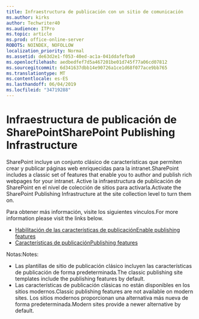 ```yaml
---
title: Infraestructura de publicación con un sitio de comunicación
ms.author: kirks
author: Techwriter40
ms.audience: ITPro
ms.topic: article
ms.prod: office-online-server
ROBOTS: NOINDEX, NOFOLLOW
localization_priority: Normal
ms.assetid: de63d2e1-f053-40ed-ac1a-041ddafefba0
ms.openlocfilehash: aedbedfef7d5a467201be01d745f77a06cd07812
ms.sourcegitcommit: 6d341637dbb14e90726a1ce1d68f077ace9bb765
ms.translationtype: MT
ms.contentlocale: es-ES
ms.lasthandoff: 06/04/2019
ms.locfileid: "34719288"
---
```

# <a name="sharepoint-publishing-infrastructure"></a><span data-ttu-id="52bdc-102">Infraestructura de publicación de SharePoint</span><span class="sxs-lookup"><span data-stu-id="52bdc-102">SharePoint Publishing Infrastructure</span></span>


<p><span data-ttu-id="52bdc-103">SharePoint incluye un conjunto clásico de características que permiten crear y publicar páginas web enriquecidas para la intranet.</span><span class="sxs-lookup"><span data-stu-id="52bdc-103">SharePoint includes a classic set of features that enable you to author and publish rich webpages for your intranet.</span></span> <span data-ttu-id="52bdc-104">Active la infraestructura de publicación de SharePoint en el nivel de colección de sitios para activarla.</span><span class="sxs-lookup"><span data-stu-id="52bdc-104">Activate the SharePoint Publishing Infrastructure at the site collection level to turn them on.</span></span></p>  <p><span data-ttu-id="52bdc-105">Para obtener más información, visite los siguientes vínculos.</span><span class="sxs-lookup"><span data-stu-id="52bdc-105">For more information please visit the links below.</span></span></p>  <ul>  <li><span data-ttu-id="52bdc-106"><a href="https://support.office.com/en-us/article/Enable-publishing-features-479677A6-8B33-4AC7-907D-071C1C7E4518">Habilitación de las características de publicación</a></span><span class="sxs-lookup"><span data-stu-id="52bdc-106"><a href="https://support.office.com/en-us/article/Enable-publishing-features-479677A6-8B33-4AC7-907D-071C1C7E4518">Enable publishing features</a></span></span></li>  <li><span data-ttu-id="52bdc-107"><a href="https://support.office.com/en-us/article/Features-enabled-in-a-SharePoint-Online-publishing-site-3AB3810C-3C2C-4361-9D0E-0CBE666EA0B0?wt.mc_id=O365_Portal_MMaven#__toc336865553">Características de publicación</a></span><span class="sxs-lookup"><span data-stu-id="52bdc-107"><a href="https://support.office.com/en-us/article/Features-enabled-in-a-SharePoint-Online-publishing-site-3AB3810C-3C2C-4361-9D0E-0CBE666EA0B0?wt.mc_id=O365_Portal_MMaven#__toc336865553">Publishing features</a></span></span></li>  </ul>  <p><span data-ttu-id="52bdc-108">Notas:</span><span class="sxs-lookup"><span data-stu-id="52bdc-108">Notes:</span></span></p>  <ul>  <li><span data-ttu-id="52bdc-109">Las plantillas de sitio de publicación clásico incluyen las características de publicación de forma predeterminada.</span><span class="sxs-lookup"><span data-stu-id="52bdc-109">The classic publishing site templates include the publishing features by default.</span></span></li>  <li><span data-ttu-id="52bdc-110">Las características de publicación clásicas no están disponibles en los sitios modernos.</span><span class="sxs-lookup"><span data-stu-id="52bdc-110">Classic publishing features are not available on modern sites.</span></span> <span data-ttu-id="52bdc-111">Los sitios modernos proporcionan una alternativa más nueva de forma predeterminada.</span><span class="sxs-lookup"><span data-stu-id="52bdc-111">Modern sites provide a newer alternative by default.</span></span></li>  </ul>

